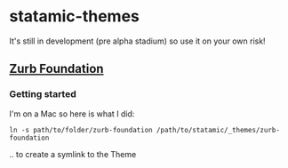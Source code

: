 # statamic-themes
It's still in development (pre alpha stadium) so use it on your own risk!

## [Zurb Foundation](http://foundation.zurb.com)

### Getting started
I'm on a Mac so here is what I did: 

    ln -s path/to/folder/zurb-foundation /path/to/statamic/_themes/zurb-foundation
    
.. to create a symlink to the Theme

